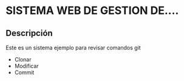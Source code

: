 # SISTEMA WEB DE GESTION DE....
## Descripción
Este es un sistema ejemplo para revisar comandos git
- Clonar
- Modificar
- Commit
